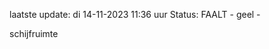 laatste update: 
di 14-11-2023 11:36   uur 
Status: FAALT - geel - 
<div class="service Y">schijfruimte</div>